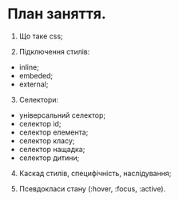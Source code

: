# План заняття.

1. Що таке css;

2. Підключення стилів:

- inline;
- embeded;
- external;

3. Селектори:

- універсальний селектор;
- селектор id;
- селектор елемента;
- селектор класу;
- селектор нащадка;
- селектор дитини;

4. Каскад стилів, специфічність, наслідування;

5. Псевдокласи стану (:hover, :focus, :active).
